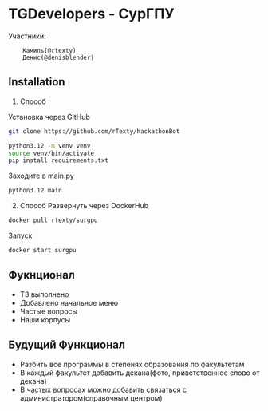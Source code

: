 
# TGDevelopers  - СурГПУ
Участники: 

        Камиль(@rtexty)
        Денис(@denisblender)
        



## Installation

1. Способ 

Установка через GitHub

```bash
git clone https://github.com/rTexty/hackathonBot
```
```bash
python3.12 -m venv venv
source venv/bin/activate
pip install requirements.txt
```
Заходите в main.py
```bash
python3.12 main
```


2. Способ
Развернуть через DockerHub
```bash
docker pull rtexty/surgpu
```
Запуск 

```bash
docker start surgpu
```
## Фукнционал

- ТЗ выполнено
- Добавлено начальное меню
- Частые вопросы
- Наши корпусы


## Будущий Функционал

- Разбить все программы в степенях образования по факультетам
- В каждый факультет добавить декана(фото, приветственное слово от декана)
- В частых вопросах можно добавить связаться с администратором(справочным центром)



